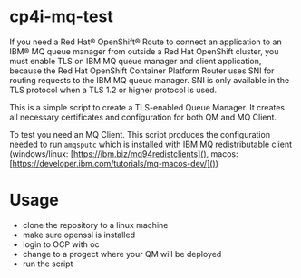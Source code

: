 # cp4i-mq-test
If you need a Red Hat® OpenShift® Route to connect an application to an IBM® MQ queue manager from outside a Red Hat OpenShift cluster, you must enable TLS on IBM MQ queue manager and client application, because the Red Hat OpenShift Container Platform Router uses SNI for routing requests to the IBM MQ queue manager. SNI is only available in the TLS protocol when a TLS 1.2 or higher protocol is used. 

This is a simple script to create a TLS-enabled Queue Manager. It creates all necessary certificates and configuration for both QM and MQ Client.

To test you need an MQ Client. This script produces the configuration needed to run ```amqsputc``` which is installed with IBM MQ redistributable client (windows/linux: [https://ibm.biz/mq94redistclients](), macos: [https://developer.ibm.com/tutorials/mq-macos-dev/]())

# Usage
* clone the repository to a linux machine
* make sure openssl is installed
* login to OCP with oc
* change to a progect where your QM will be deployed
* run the script